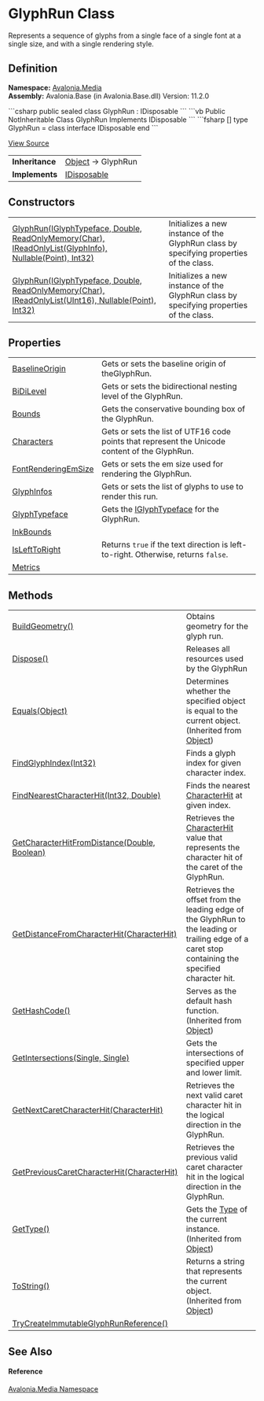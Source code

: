# GlyphRun Class


Represents a sequence of glyphs from a single face of a single font at a single size, and with a single rendering style.



## Definition
**Namespace:** <a href="N_Avalonia_Media">Avalonia.Media</a>  
**Assembly:** Avalonia.Base (in Avalonia.Base.dll) Version: 11.2.0

<Tabs groupId="api-code-preview">
<TabItem value="csharp" label="C#">
```csharp
public sealed class GlyphRun : IDisposable
```
</TabItem>
<TabItem value="vb" label="VB">
```vb
Public NotInheritable Class GlyphRun
	Implements IDisposable
```
</TabItem>
<TabItem value="fsharp" label="F#">
```fsharp
[<SealedAttribute>]
type GlyphRun = 
    class
        interface IDisposable
    end
```
</TabItem>
</Tabs>



<a href="https://github.com/AvaloniaUI/Avalonia/tree/master/src/Avalonia.Base/Media/GlyphRun.cs" title="View the source code">View Source</a>

<table>
<tr><td><strong>Inheritance</strong></td><td><a href="https://learn.microsoft.com/dotnet/api/system.object" target="_blank" rel="noopener noreferrer">Object</a>  →  GlyphRun</td></tr>
<tr><td><strong>Implements</strong></td><td><a href="https://learn.microsoft.com/dotnet/api/system.idisposable" target="_blank" rel="noopener noreferrer">IDisposable</a></td></tr>
</table>



## Constructors
<table>
<tr>
<td><a href="M_Avalonia_Media_GlyphRun__ctor">GlyphRun(IGlyphTypeface, Double, ReadOnlyMemory(Char), IReadOnlyList(GlyphInfo), Nullable(Point), Int32)</a></td>
<td>Initializes a new instance of the GlyphRun class by specifying properties of the class.</td>
</tr>
<tr>
<td><a href="M_Avalonia_Media_GlyphRun__ctor_1">GlyphRun(IGlyphTypeface, Double, ReadOnlyMemory(Char), IReadOnlyList(UInt16), Nullable(Point), Int32)</a></td>
<td>Initializes a new instance of the GlyphRun class by specifying properties of the class.</td>
</tr>
</table>

## Properties
<table>
<tr>
<td><a href="P_Avalonia_Media_GlyphRun_BaselineOrigin">BaselineOrigin</a></td>
<td>Gets or sets the baseline origin of theGlyphRun.</td>
</tr>
<tr>
<td><a href="P_Avalonia_Media_GlyphRun_BiDiLevel">BiDiLevel</a></td>
<td>Gets or sets the bidirectional nesting level of the GlyphRun.</td>
</tr>
<tr>
<td><a href="P_Avalonia_Media_GlyphRun_Bounds">Bounds</a></td>
<td>Gets the conservative bounding box of the GlyphRun.</td>
</tr>
<tr>
<td><a href="P_Avalonia_Media_GlyphRun_Characters">Characters</a></td>
<td>Gets or sets the list of UTF16 code points that represent the Unicode content of the GlyphRun.</td>
</tr>
<tr>
<td><a href="P_Avalonia_Media_GlyphRun_FontRenderingEmSize">FontRenderingEmSize</a></td>
<td>Gets or sets the em size used for rendering the GlyphRun.</td>
</tr>
<tr>
<td><a href="P_Avalonia_Media_GlyphRun_GlyphInfos">GlyphInfos</a></td>
<td>Gets or sets the list of glyphs to use to render this run.</td>
</tr>
<tr>
<td><a href="P_Avalonia_Media_GlyphRun_GlyphTypeface">GlyphTypeface</a></td>
<td>Gets the <a href="T_Avalonia_Media_IGlyphTypeface">IGlyphTypeface</a> for the GlyphRun.</td>
</tr>
<tr>
<td><a href="P_Avalonia_Media_GlyphRun_InkBounds">InkBounds</a></td>
<td> </td>
</tr>
<tr>
<td><a href="P_Avalonia_Media_GlyphRun_IsLeftToRight">IsLeftToRight</a></td>
<td>Returns <code>true</code> if the text direction is left-to-right. Otherwise, returns <code>false</code>.</td>
</tr>
<tr>
<td><a href="P_Avalonia_Media_GlyphRun_Metrics">Metrics</a></td>
<td> </td>
</tr>
</table>

## Methods
<table>
<tr>
<td><a href="M_Avalonia_Media_GlyphRun_BuildGeometry">BuildGeometry()</a></td>
<td>Obtains geometry for the glyph run.</td>
</tr>
<tr>
<td><a href="M_Avalonia_Media_GlyphRun_Dispose">Dispose()</a></td>
<td>Releases all resources used by the GlyphRun</td>
</tr>
<tr>
<td><a href="https://learn.microsoft.com/dotnet/api/system.object.equals#system-object-equals(system-object)" target="_blank" rel="noopener noreferrer">Equals(Object)</a></td>
<td>Determines whether the specified object is equal to the current object.<br />(Inherited from <a href="https://learn.microsoft.com/dotnet/api/system.object" target="_blank" rel="noopener noreferrer">Object</a>)</td>
</tr>
<tr>
<td><a href="M_Avalonia_Media_GlyphRun_FindGlyphIndex">FindGlyphIndex(Int32)</a></td>
<td>Finds a glyph index for given character index.</td>
</tr>
<tr>
<td><a href="M_Avalonia_Media_GlyphRun_FindNearestCharacterHit">FindNearestCharacterHit(Int32, Double)</a></td>
<td>Finds the nearest <a href="T_Avalonia_Media_CharacterHit">CharacterHit</a> at given index.</td>
</tr>
<tr>
<td><a href="M_Avalonia_Media_GlyphRun_GetCharacterHitFromDistance">GetCharacterHitFromDistance(Double, Boolean)</a></td>
<td>Retrieves the <a href="T_Avalonia_Media_CharacterHit">CharacterHit</a> value that represents the character hit of the caret of the GlyphRun.</td>
</tr>
<tr>
<td><a href="M_Avalonia_Media_GlyphRun_GetDistanceFromCharacterHit">GetDistanceFromCharacterHit(CharacterHit)</a></td>
<td>Retrieves the offset from the leading edge of the GlyphRun to the leading or trailing edge of a caret stop containing the specified character hit.</td>
</tr>
<tr>
<td><a href="https://learn.microsoft.com/dotnet/api/system.object.gethashcode" target="_blank" rel="noopener noreferrer">GetHashCode()</a></td>
<td>Serves as the default hash function.<br />(Inherited from <a href="https://learn.microsoft.com/dotnet/api/system.object" target="_blank" rel="noopener noreferrer">Object</a>)</td>
</tr>
<tr>
<td><a href="M_Avalonia_Media_GlyphRun_GetIntersections">GetIntersections(Single, Single)</a></td>
<td>Gets the intersections of specified upper and lower limit.</td>
</tr>
<tr>
<td><a href="M_Avalonia_Media_GlyphRun_GetNextCaretCharacterHit">GetNextCaretCharacterHit(CharacterHit)</a></td>
<td>Retrieves the next valid caret character hit in the logical direction in the GlyphRun.</td>
</tr>
<tr>
<td><a href="M_Avalonia_Media_GlyphRun_GetPreviousCaretCharacterHit">GetPreviousCaretCharacterHit(CharacterHit)</a></td>
<td>Retrieves the previous valid caret character hit in the logical direction in the GlyphRun.</td>
</tr>
<tr>
<td><a href="https://learn.microsoft.com/dotnet/api/system.object.gettype" target="_blank" rel="noopener noreferrer">GetType()</a></td>
<td>Gets the <a href="https://learn.microsoft.com/dotnet/api/system.type" target="_blank" rel="noopener noreferrer">Type</a> of the current instance.<br />(Inherited from <a href="https://learn.microsoft.com/dotnet/api/system.object" target="_blank" rel="noopener noreferrer">Object</a>)</td>
</tr>
<tr>
<td><a href="https://learn.microsoft.com/dotnet/api/system.object.tostring" target="_blank" rel="noopener noreferrer">ToString()</a></td>
<td>Returns a string that represents the current object.<br />(Inherited from <a href="https://learn.microsoft.com/dotnet/api/system.object" target="_blank" rel="noopener noreferrer">Object</a>)</td>
</tr>
<tr>
<td><a href="M_Avalonia_Media_GlyphRun_TryCreateImmutableGlyphRunReference">TryCreateImmutableGlyphRunReference()</a></td>
<td> </td>
</tr>
</table>

## See Also


#### Reference
<a href="N_Avalonia_Media">Avalonia.Media Namespace</a>  

